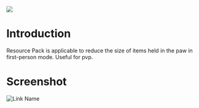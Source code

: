 ![](https://prnt.sc/B-mygt2WTBbw)
# Introduction

Resource Pack is applicable to reduce the size of items held in the paw in first-person mode. Useful for pvp. 

# Screenshot

![Link Name](https://i.imgur.com/6dC3dbV.png)
